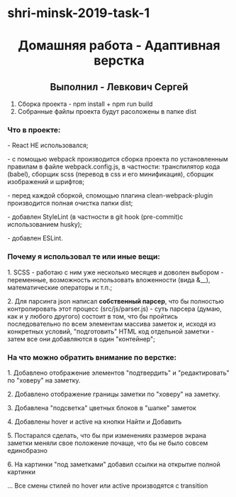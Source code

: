 # shri-minsk-2019-task-1

<h1 align="center">Домашняя работа - Адаптивная верстка</h1>
<h2 align="center">Выполнил - Левкович Сергей</h2>

1. Сборка проекта - npm install + npm run build
2. Собранные файлы проекта будут расоложены в папке dist

<h3>Что в проекте:</h3>
<p>- React НЕ использовался;</p>
<p>- с помощью webpack производится сборка проекта по установленным правилам в файле webpack.config.js, в частности: транспилятор кода (babel), сборщик scss (перевод в css и его минификация), сборщик изображений и шрифтов;</p>
<p>- перед каждой сборкой, спомощью плагина clean-webpack-plugin производится полная очистка папки dist;</p>
<p>- добавлен StyleLint (в частности в git hook (pre-commit)с использованием husky);</p>
<p>- добавлен ESLint.</p>

<h3>Почему я использовал те или иные вещи:</h3>
<p>1. SCSS - работаю с ним уже несколько месяцев и доволен выбором - переменные, возможность использовать вложенности (вида &__), математические операторы и т.п.;</p>
<p>2. Для парсинга json написал <b>собственный парсер</b>, что бы полностью контролировать этот процесс (src/js/parser.js) - суть парсера (думаю, как и у любого другого) состоит в том, что бы пройтись последовательно по всем элементам массива заметок и, исходя из конкретных условий, "подготовить" HTML код отдельной заметки - затем все они добавляются в один "контейнер";</p>
<p></p>

<h3>На что можно обратить внимание по верстке:</h3>
<p>1. Добавлено отображение элементов "подтвердить" и "редактировать" по "ховеру" на заметку.</p>
<p>2. Добавлено отображение границы заметки по "ховеру" на заметку.</p>
<p>3. Добавлена "подсветка" цветных блоков в "шапке" заметок</p>
<p>4. Добавлены hover и active на кнопки Найти и Добавить</p>
<p>5. Постарался сделать, что бы при изменениях размеров экрана заметки меняли свое положение почаще, что бы не было совсем единобразно</p>
<p>6. На картинки "под заметками" добавил ссылки на открытие полной картинки</p>
<p>... Все смены стилей по hover или active производятся с transition</p>
